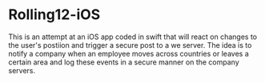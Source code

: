 # Rolling12-iOS

This is an attempt at an iOS app coded in swift that will react on changes to the user's postiion and trigger a secure post to a we server. The idea is to notify a company when an employee moves across countries or leaves a certain area and log these events in a secure manner on the company servers.